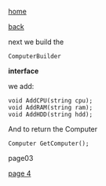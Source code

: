 [home](./page01.md)

[back](./page02.md)

next we build the 

```
ComputerBuilder
```
 **interface**
 
 we add:
 
```
void AddCPU(string cpu);
void AddRAM(string ram);
void AddHDD(string hdd);
```
And to return the Computer

```
Computer GetComputer();
```


page03


[page 4](./page04.md)
